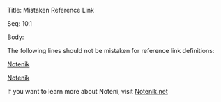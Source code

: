 Title:  Mistaken Reference Link

Seq:    10.1

Body: 

The following lines should not be mistaken for reference link definitions:

[Notenik](https://notenik.net)

[Notenik][]

If you want to learn more about Noteni, visit
[Notenik.net][notenik]

[Notenik]: https://notenik.net
